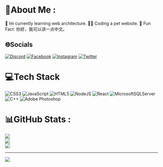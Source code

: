 # 💫About Me :
🧐 Im currently learning web architecture.
👨‍💻 Coding a pet website.
🎉 Fun Fact: 你好，我可以讲一点中文。

## 🌐Socials
[![Discord](https://img.shields.io/badge/Discord-%237289DA.svg?logo=discord&logoColor=white)](htttps://discord.gg/https://discord.gg/SazqRS3c) [![Facebook](https://img.shields.io/badge/Facebook-%231877F2.svg?logo=Facebook&logoColor=white)](https://facebook.com/https://www.facebook.com/profile.php?id=100073645309865) [![Instagram](https://img.shields.io/badge/Instagram-%23E4405F.svg?logo=Instagram&logoColor=white)](https://instagram.com/https://www.instagram.com/kn_tuong_/) [![Twitter](https://img.shields.io/badge/Twitter-%231DA1F2.svg?logo=Twitter&logoColor=white)](https://twitter.com/https://twitter.com/KIeNTuoNGTRiNH) 

# 💻Tech Stack
![CSS3](https://img.shields.io/badge/css3-%231572B6.svg?style=for-the-badge&logo=css3&logoColor=white) ![JavaScript](https://img.shields.io/badge/javascript-%23323330.svg?style=for-the-badge&logo=javascript&logoColor=%23F7DF1E) ![HTML5](https://img.shields.io/badge/html5-%23E34F26.svg?style=for-the-badge&logo=html5&logoColor=white) ![NodeJS](https://img.shields.io/badge/node.js-6DA55F?style=for-the-badge&logo=node.js&logoColor=white) ![React](https://img.shields.io/badge/react-%2320232a.svg?style=for-the-badge&logo=react&logoColor=%2361DAFB) ![MicrosoftSQLServer](https://img.shields.io/badge/Microsoft%20SQL%20Sever-CC2927?style=for-the-badge&logo=microsoft%20sql%20server&logoColor=white) ![C++](https://img.shields.io/badge/c++-%2300599C.svg?style=for-the-badge&logo=c%2B%2B&logoColor=white) ![Adobe Photoshop](https://img.shields.io/badge/adobephotoshop-%2331A8FF.svg?style=for-the-badge&logo=adobephotoshop&logoColor=white) 
# 📊GitHub Stats :
![](https://github-readme-stats.vercel.app/api?username=Tuong22&theme=radical&hide_border=false&include_all_commits=false&count_private=false)<br/>
![](https://github-readme-streak-stats.herokuapp.com/?user=Tuong22&theme=radical&hide_border=false)<br/>
![](https://github-readme-stats.vercel.app/api/top-langs/?username=Tuong22&theme=radical&hide_border=false&include_all_commits=false&count_private=false&layout=compact)

---
[![](https://visitcount.itsvg.in/api?id=Tuong22&icon=0&color=10)](https://visitcount.itsvg.in)
